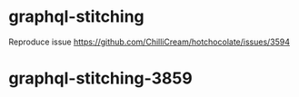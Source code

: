 # graphql-stitching

Reproduce issue https://github.com/ChilliCream/hotchocolate/issues/3594
# graphql-stitching-3859
